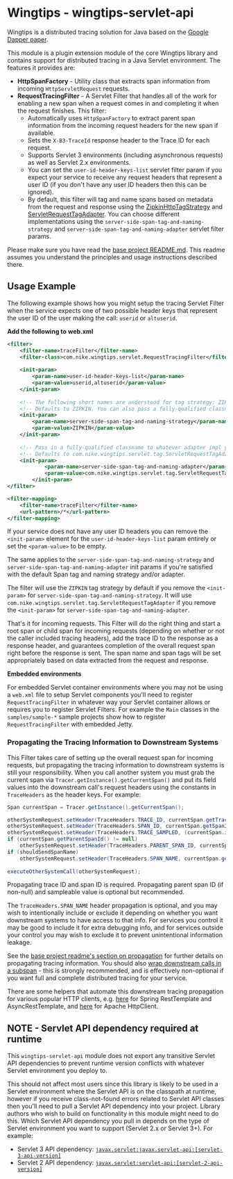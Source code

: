 # Wingtips - wingtips-servlet-api

Wingtips is a distributed tracing solution for Java based on the 
[Google Dapper paper](http://static.googleusercontent.com/media/research.google.com/en/us/pubs/archive/36356.pdf). 

This module is a plugin extension module of the core Wingtips library and contains support for distributed tracing in a 
Java Servlet environment. The features it provides are:

* **HttpSpanFactory** - Utility class that extracts span information from incoming `HttpServletRequest` requests.
* **RequestTracingFilter** - A Servlet Filter that handles all of the work for enabling a new span when a request comes 
in and completing it when the request finishes. This filter:
    - Automatically uses `HttpSpanFactory` to extract parent span information from the incoming request headers for 
    the new span if available. 
    - Sets the `X-B3-TraceId` response header to the Trace ID for each request. 
    - Supports Servlet 3 environments (including asynchronous requests) as well as Servlet 2.x environments. 
    - You can set the `user-id-header-keys-list` servlet filter param if you expect your service to receive any 
    request headers that represent a user ID (if you don't have any user ID headers then this can be ignored). 
    - By default, this filter will tag and name spans based on metadata from the request and response using the 
    [ZipkinHttpTagStrategy](../wingtips-core/src/main/java/com/nike/wingtips/tags/ZipkinHttpTagStrategy.java) and
    [ServletRequestTagAdapter](src/main/java/com/nike/wingtips/servlet/tag/ServletRequestTagAdapter.java). You can
    choose different implementations using the `server-side-span-tag-and-naming-strategy` and 
    `server-side-span-tag-and-naming-adapter` servlet filter params. 

Please make sure you have read the [base project README.md](../README.md). This readme assumes you understand the 
principles and usage instructions described there.

## Usage Example

The following example shows how you might setup the tracing Servlet Filter when the service expects one of two possible 
header keys that represent the user ID of the user making the call: `userid` or `altuserid`.

**Add the following to web.xml**

``` xml
<filter>
    <filter-name>traceFilter</filter-name>
    <filter-class>com.nike.wingtips.servlet.RequestTracingFilter</filter-class>
    
    <init-param>
        <param-name>user-id-header-keys-list</param-name>
        <param-value>userid,altuserid</param-value>
    </init-param>
    
    <!-- The following short names are understood for tag strategy: ZIPKIN, OPENTRACING, and NONE. -->
    <!-- Defaults to ZIPKIN. You can also pass a fully-qualified classname to a custom impl. -->
    <init-param>
        <param-name>server-side-span-tag-and-naming-strategy</param-name>
        <param-value>ZIPKIN</param-value>
    </init-param>
    
    <!-- Pass in a fully-qualified classname to whatever adapter impl you want. -->
    <!-- Defaults to com.nike.wingtips.servlet.tag.ServletRequestTagAdapter. -->
    <init-param>
            <param-name>server-side-span-tag-and-naming-adapter</param-name>
            <param-value>com.nike.wingtips.servlet.tag.ServletRequestTagAdapter</param-value>
        </init-param>
</filter>

<filter-mapping>
    <filter-name>traceFilter</filter-name>
    <url-pattern>/*</url-pattern>
</filter-mapping>
```

If your service does not have any user ID headers you can remove the `<init-param>` element for the
`user-id-header-keys-list` param entirely or set the `<param-value>` to be empty.

The same applies to the `server-side-span-tag-and-naming-strategy` and `server-side-span-tag-and-naming-adapter`
init params if you're satisfied with the default Span tag and naming strategy and/or adapter.

The filter will use the `ZIPKIN` tag strategy by default if you remove the `<init-param>` for 
`server-side-span-tag-and-naming-strategy`. It will use `com.nike.wingtips.servlet.tag.ServletRequestTagAdapter`
if you remove the `<init-param>` for `server-side-span-tag-and-naming-adapter`.  

That's it for incoming requests. This Filter will do the right thing and start a root span or child span for incoming 
requests (depending on whether or not the caller included tracing headers), add the trace ID to the response as a 
response header, and guarantees completion of the overall request span right before the response is sent. The span
name and span tags will be set appropriately based on data extracted from the request and response.

**Embedded environments**

For embedded Servlet container environments where you may not be using a `web.xml` file to setup Servlet components 
you'll need to register `RequestTracingFilter` in whatever way your Servlet container allows or requires you 
to register Servlet Filters. For example the `Main` classes in the `samples/sample-*` sample projects show how to 
register `RequestTracingFilter` with embedded Jetty.  

### Propagating the Tracing Information to Downstream Systems

This Filter takes care of setting up the overall request span for incoming requests, but propagating the tracing 
information to downstream systems is still your responsibility. When you call another system you must grab the current 
span via `Tracer.getInstance().getCurrentSpan()` and put its field values into the downstream call's request headers 
using the constants in `TraceHeaders` as the header keys. For example:

``` java
Span currentSpan = Tracer.getInstance().getCurrentSpan();

otherSystemRequest.setHeader(TraceHeaders.TRACE_ID, currentSpan.getTraceId());
otherSystemRequest.setHeader(TraceHeaders.SPAN_ID, currentSpan.getSpanId());
otherSystemRequest.setHeader(TraceHeaders.TRACE_SAMPLED, (currentSpan.isSampleable()) ? "1" : "0");
if (currentSpan.getParentSpanId() != null)
    otherSystemRequest.setHeader(TraceHeaders.PARENT_SPAN_ID, currentSpan.getParentSpanId());
if (shouldSendSpanName)
    otherSystemRequest.setHeader(TraceHeaders.SPAN_NAME, currentSpan.getSpanName());
        
executeOtherSystemCall(otherSystemRequest);
```

Propagating trace ID and span ID is required. Propagating parent span ID (if non-null) and sampleable value is optional
but recommended.

The `TraceHeaders.SPAN_NAME` header propagation is optional, and you may wish to intentionally include or exclude it 
depending on whether you want downstream systems to have access to that info. For services you control it may be good
to include it for extra debugging info, and for services outside your control you may wish to exclude it to prevent
unintentional information leakage.

See the [base project readme's section on propagation](../README.md#propagating_traces) for further details on 
propagating tracing information. You should also
[wrap downstream calls in a subspan](../README.md#sub_spans_for_downstream_calls) - this is strongly recommended,
and is effectively non-optional if you want full and complete distributed tracing for your service.

There are some helpers that automate this downstream tracing propagation for various popular HTTP clients, 
e.g. [here](../wingtips-spring) for Spring RestTemplate and AsyncRestTemplate, and 
[here](../wingtips-apache-http-client) for Apache HttpClient.

<a name="servlet_api_required_at_runtime"></a>
## NOTE - Servlet API dependency required at runtime

This `wingtips-servlet-api` module does not export any transitive Servlet API dependencies to prevent runtime version 
conflicts with whatever Servlet environment you deploy to. 

This should not affect most users since this library is likely to be used in a Servlet environment where the Servlet 
API is on the classpath at runtime, however if you receive class-not-found errors related to Servlet API classes then 
you'll need to pull a Servlet API dependency into your project. Library authors who wish to build on functionality in
this module might need to do this. Which Servlet API dependency you pull in depends on the type of Servlet environment 
you want to support (Servlet 2.x or Servlet 3+). For example:

* Servlet 3 API dependency: [`javax.servlet:javax.servlet-api:[servlet-3-api-version]`](http://search.maven.org/#search%7Cgav%7C1%7Cg%3A%22javax.servlet%22%20AND%20a%3A%22javax.servlet-api%22) 
* Servlet 2 API dependency: [`javax.servlet:servlet-api:[servlet-2-api-version]`](http://search.maven.org/#search%7Cgav%7C1%7Cg%3A%22javax.servlet%22%20AND%20a%3A%22servlet-api%22) 

